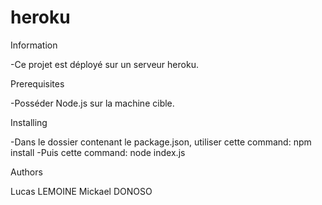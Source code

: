 # heroku

Information

-Ce projet est déployé sur un serveur heroku.

Prerequisites

-Posséder Node.js sur la machine cible.

Installing

-Dans le dossier contenant le package.json, utiliser cette command: npm install
-Puis cette command: node index.js

Authors

Lucas LEMOINE
Mickael DONOSO

